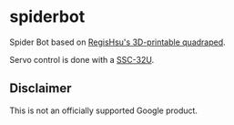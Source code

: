 # spiderbot

Spider Bot based on [RegisHsu's 3D-printable quadraped](https://www.instructables.com/id/DIY-Spider-RobotQuad-robot-Quadruped/).

Servo control is done with a [SSC-32U](http://www.lynxmotion.com/p-1032-ssc-32u-usb-servo-controller.aspx).

## Disclaimer

This is not an officially supported Google product.
